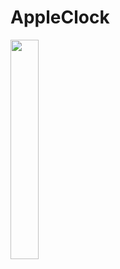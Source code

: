 # AppleClock

<img src = "https://github.com/user-attachments/assets/87a91e5e-6cb8-44e9-9d89-24093d2a19fb" width = "30%" heiht = "30%">

